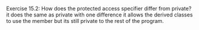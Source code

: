 Exercise 15.2: How does the protected access specifier differ from
private? it does the same as private with one difference it allows the derived classes to use the member but its still private to the rest of the program.